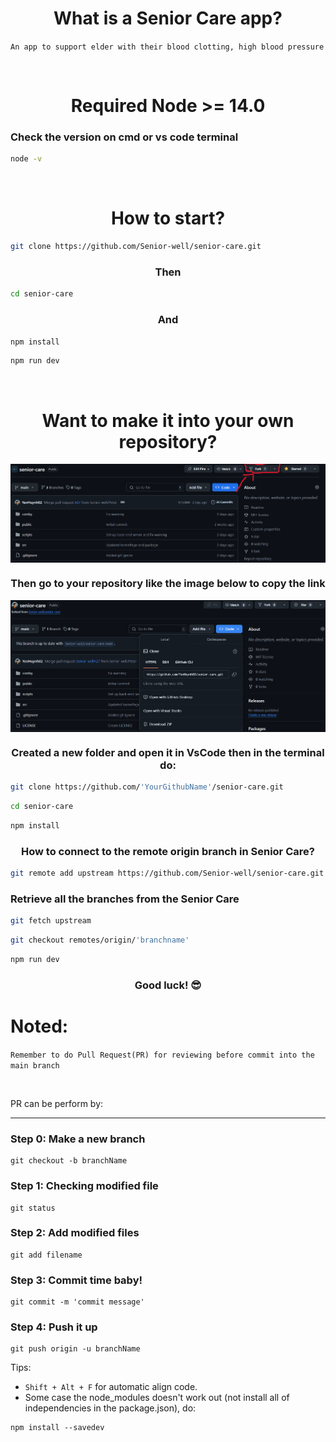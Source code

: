 <h1 align="center"> What is a Senior Care app? </h1>

`An app to support elder with their blood clotting, high blood pressure`

<br>

<h1 align="center"> Required Node >= 14.0 </h1>


### Check the version on cmd or vs code terminal
```bash
node -v
```

<br>

<h1 align="center"> How to start? </h1>

```bash
git clone https://github.com/Senior-well/senior-care.git
```

<h3 align="center"> Then </h3>

```bash
cd senior-care
```

<h3 align="center"> And </h3>

```bash
npm install
```

```bash
npm run dev
```

<br>

<h1 align="center"> Want to make it into your own repository?</h1>
<img src="./src/images/Forking.png" alt="forking" align="center">

<h3 align="center"> Then go to your repository like the image below to copy the link </h3>
<img src="./src/images/ForkingRepositoryLocal.png" alt="Forking repository" align="center">

<h3 align="center"> Created a new folder and open it in VsCode then in the terminal do:</h3>

```bash
git clone https://github.com/'YourGithubName'/senior-care.git
```
```bash
cd senior-care
```
```bash
npm install
```

<h3 align="center"> How to connect to the remote origin branch in Senior Care?</h3>

```bash
git remote add upstream https://github.com/Senior-well/senior-care.git 
```

### Retrieve all the branches from the Senior Care

```bash
git fetch upstream
```
```bash
git checkout remotes/origin/'branchname'
```
```bash
npm run dev
```

<h3 align="center"> Good luck! 😎 </h3>

# Noted:
`Remember to do Pull Request(PR) for reviewing before commit into the main branch`

<br>

<p>PR can be perform by:</p>

---
### Step 0: Make a new branch
```
git checkout -b branchName
```

### Step 1: Checking modified file
```
git status
```

### Step 2: Add modified files
```
git add filename
```

### Step 3: Commit time baby!
```
git commit -m 'commit message'
```

### Step 4: Push it up
```
git push origin -u branchName
```

Tips: 
- `Shift + Alt + F` for automatic align code.
- Some case the node_modules doesn't work out (not install all of independencies in the package.json), do:

```
npm install --savedev
```
